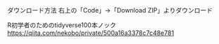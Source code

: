 ダウンロード方法
右上の「Code」→「Download ZIP」よりダウンロード

R初学者のためのtidyverse100本ノック
https://qiita.com/nekobo/private/500a16a3378c7c48e781
